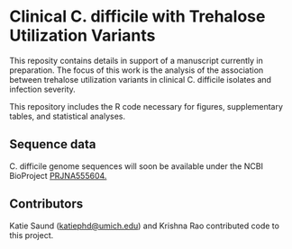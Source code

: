 # Clinical C. difficile with Trehalose Utilization Variants  
This reposity contains details in support of a manuscript currently in preparation. The focus of this work is the analysis of the association between trehalose utilization variants in clinical C. difficile isolates and infection severity.  
  
This repository includes the R code necessary for figures, supplementary tables, and statistical analyses.  
  
## Sequence data  
C. difficile genome sequences will soon be available under the NCBI BioProject [PRJNA555604.](https://www.ncbi.nlm.nih.gov/bioproject/555604)   
  
## Contributors    
Katie Saund (katiephd@umich.edu) and Krishna Rao contributed code to this project.  
